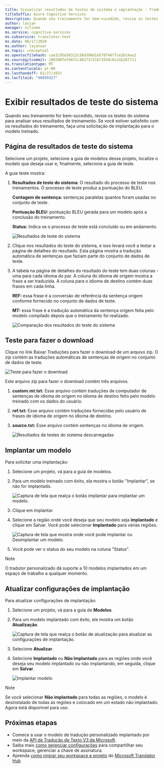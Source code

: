 ```yaml
---
title: Visualizar resultados de testes do sistema e implantação - Tradutor Personalizado
titleSuffix: Azure Cognitive Services
description: Quando seu treinamento for bem-sucedido, revise os testes do sistema para analisar seus resultados de treinamento. Se você estiver satisfeito com os resultados do treinamento, faça uma solicitação de implantação para o modelo treinado.
author: laujan
manager: nitinme
ms.service: cognitive-services
ms.subservice: translator-text
ms.date: 08/17/2020
ms.author: lajanuar
ms.topic: conceptual
ms.openlocfilehash: cae2c95e56312c58d396d1e578f4677ce2b14aa2
ms.sourcegitcommit: 100390fefd8f1c48173c51b71650c8ca1b26f711
ms.translationtype: MT
ms.contentlocale: pt-BR
ms.lasthandoff: 01/27/2021
ms.locfileid: "98895927"
---
```

# <a name="view-system-test-results"></a>Exibir resultados de teste do sistema

Quando seu treinamento for bem-sucedido, revise os testes do sistema para analisar seus resultados de treinamento. Se você estiver satisfeito com os resultados do treinamento, faça uma solicitação de implantação para o modelo treinado.

## <a name="system-test-results-page"></a>Página de resultados de teste do sistema

Selecione um projeto, selecione a guia de modelos desse projeto, localize o modelo que deseja usar e, finalmente, selecione a guia de teste.

A guia teste mostra:

1.  **Resultados de teste do sistema:** O resultado do processo de teste nos treinamentos. O processo de teste produz a pontuação do BLEU.

    **Contagem de sentença:** sentenças paralelas quantos foram usadas no conjunto de teste.

     **Pontuação BLEU:** pontuação BLEU gerada para um modelo após a conclusão do treinamento.

    **Status:** Indica se o processo de teste está concluído ou em andamento.

    ![Resultados de teste do sistema](media/how-to/how-to-system-test-results.png)

2.  Clique nos resultados do teste do sistema, e isso levará você a testar a página de detalhes do resultado. Esta página mostra a tradução automática de sentenças que faziam parte do conjunto de dados de teste.

3.  A tabela na página de detalhes do resultado do teste tem duas colunas - uma para cada idioma do par. A coluna do idioma de origem mostra a frase a ser traduzida. A coluna para o idioma de destino contém duas frases em cada linha.

    **REF:** essa frase é a conversão de referência da sentença origem conforme fornecido no conjunto de dados de teste.

    **MT:** essa frase é a tradução automática da sentença origem feita pelo modelo compilado depois que o treinamento foi realizado.

    ![Comparação dos resultados do teste do sistema](media/how-to/how-to-system-test-results-2.png)

## <a name="download-test"></a>Teste para fazer o download

Clique no link Baixar Traduções para fazer o download de um arquivo zip. O zip contém as traduções automáticas de sentenças de origem no conjunto de dados de teste.

![Teste para fazer o download](media/how-to/how-to-system-test-download.png)

Este arquivo zip para fazer o download contém três arquivos.

1.  **custom.mt.txt:** Esse arquivo contém traduções de computador de sentenças de idioma de origem no idioma de destino feito pelo modelo treinado com os dados do usuário.

2.  **ref.txt:** Esse arquivo contém traduções fornecidas pelo usuário de frases de idioma de origem no idioma de destino.

3.  **source.txt:** Esse arquivo contém sentenças no idioma de origem.

    ![Resultados de testes do sistema descarregadas](media/how-to/how-to-download-system-test.png)

## <a name="deploy-a-model"></a>Implantar um modelo

Para solicitar uma implantação:

1.  Selecione um projeto, vá para a guia de modelos.

2. Para um modelo treinado com êxito, ela mostra o botão "Implantar", se não for implantado.

    ![Captura de tela que realça o botão implantar para implantar um modelo.](media/how-to/how-to-deploy-model.png)

3.  Clique em implantar.
4.  Selecione a região onde você deseja que seu modelo seja **implantado** e clique em Salvar. Você pode selecionar **Implantado** para várias regiões.

    ![Captura de tela que mostra onde você pode implantar ou Desimplantar um modelo.](media/how-to/how-to-deploy-model-regions.png)

5.  Você pode ver o status do seu modelo na coluna "Status".

>[!Note]
>O tradutor personalizado dá suporte a 10 modelos implantados em um espaço de trabalho a qualquer momento.

## <a name="update-deployment-settings"></a>Atualizar configurações de implantação

Para atualizar configurações de implantação:

1.  Selecione um projeto, vá para a guia de **Modelos**.

2. Para um modelo implantado com êxito, ele mostra um botão **Atualização**.

    ![Captura de tela que realça o botão de atualização para atualizar as configurações de implantação.](media/how-to/how-to-update-undeploy-model.png)

3.  Selecione **Atualizar**.
4.  Selecione **Implantado** ou **Não Implantado** para as regiões onde você deseja seu modelo implantado ou não implantando, em seguida, clique em **Salvar**.

    ![Implantar modelo](media/how-to/how-to-undeploy-model.png)

>[!Note]
>Se você selecionar **Não implantado** para todas as regiões, o modelo é desinstalado de todas as regiões e colocado em um estado não implantado. Agora está disponível para uso.

## <a name="next-steps"></a>Próximas etapas

- Comece a usar o modelo de tradução personalizado implantado por meio da [API de Tradução de Texto V3 da Microsoft](../reference/v3-0-translate.md?tabs=curl).
- Saiba mais [como gerenciar configurações](how-to-manage-settings.md) para compartilhar seu workspace, gerenciar a chave de assinatura.
- Aprenda [como migrar seu workspace e projeto](how-to-migrate.md) do [Microsoft Translator Hub](https://hub.microsofttranslator.com)